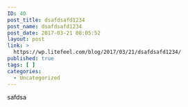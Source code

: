 ```yaml
---
ID: 40
post_title: dsafdsafd1234
post_name: dsafdsafd1234
post_date: 2017-03-21 08:05:52
layout: post
link: >
  https://wp.litefeel.com/blog/2017/03/21/dsafdsafd1234/
published: true
tags: [ ]
categories:
  - Uncategorized
---
```

safdsa
